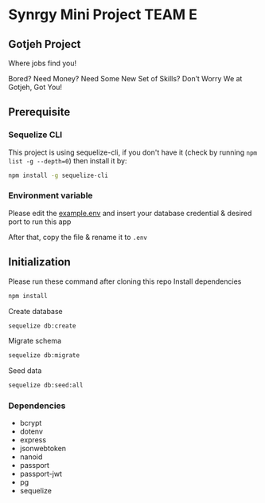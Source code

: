 # Synrgy Mini Project TEAM E

## Gotjeh Project

Where jobs find you!

Bored? Need Money? Need Some New Set of Skills?
Don’t Worry We at Gotjeh, Got You!

## Prerequisite

### Sequelize CLI

This project is using sequelize-cli, if you don't have it (check by running `npm list -g --depth=0`) then install it by:

```bash
npm install -g sequelize-cli
```

### Environment variable

Please edit the [example.env](example.env) and insert your database credential & desired port to run this app

After that, copy the file & rename it to `.env`

## Initialization

Please run these command after cloning this repo
Install dependencies

```bash
npm install
```

Create database

```bash
sequelize db:create
```

Migrate schema

```bash
sequelize db:migrate
```

Seed data

```bash
sequelize db:seed:all
```

### Dependencies

- bcrypt
- dotenv
- express
- jsonwebtoken
- nanoid
- passport
- passport-jwt
- pg
- sequelize
